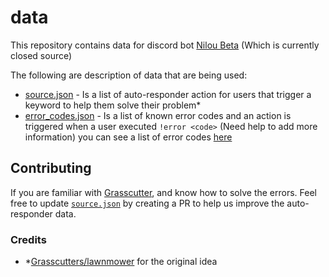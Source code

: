 # data

This repository contains data for discord bot [Nilou Beta](https://github.com/mailpakokok/Nilou-Sexo) (Which is currently closed source)

The following are description of data that are being used:

- [source.json](./source.json) - Is a list of auto-responder action for users that trigger a keyword to help them solve their problem*
- [error_codes.json](./error_codes.json) - Is a list of known error codes and an action is triggered when a user executed `!error <code>` (Need help to add more information) you can see a list of error codes [here](./error_codes.md)

## Contributing

If you are familiar with [Grasscutter](https://github.com/Grasscutters/Grasscutter), and know how to solve the errors. Feel free to update [`source.json`](./source.json) by creating a PR to help us improve the auto-responder data.

### Credits

- *[Grasscutters/lawnmower](https://github.com/Grasscutters/lawnmower/) for the original idea
